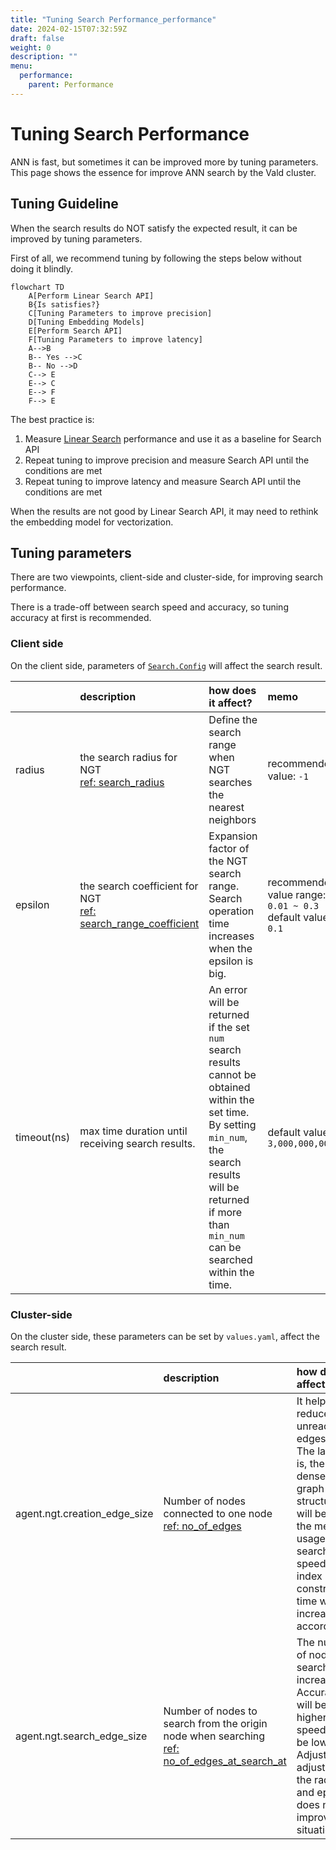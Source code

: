 ```yaml
---
title: "Tuning Search Performance_performance"
date: 2024-02-15T07:32:59Z
draft: false
weight: 0
description: ""
menu:
  performance:
    parent: Performance
---
```


# Tuning Search Performance

ANN is fast, but sometimes it can be improved more by tuning parameters.
This page shows the essence for improve ANN search by the Vald cluster.

## Tuning Guideline

When the search results do NOT satisfy the expected result, it can be improved by tuning parameters.

First of all, we recommend tuning by following the steps below without doing it blindly.

```mermaid
flowchart TD
    A[Perform Linear Search API]
    B{Is satisfies?}
    C[Tuning Parameters to improve precision]
    D[Tuning Embedding Models]
    E[Perform Search API]
    F[Tuning Parameters to improve latency]
    A-->B
    B-- Yes -->C
    B-- No -->D
    C--> E
    E--> C
    E--> F
    F--> E
```

The best practice is:

1. Measure [Linear Search](/docs/docs/api/search#linearsearch-rpc) performance and use it as a baseline for Search API
1. Repeat tuning to improve precision and measure Search API until the conditions are met
1. Repeat tuning to improve latency and measure Search API until the conditions are met

<div class="notice">
When the results are not good by Linear Search API, it may need to rethink the embedding model for vectorization.
</div>

## Tuning parameters

There are two viewpoints, client-side and cluster-side, for improving search performance.

<div class="notice">
There is a trade-off between search speed and accuracy, so tuning accuracy at first is recommended.
</div>

### Client side

On the client side, parameters of [`Search.Config`](/docs/docs/api/search#input) will affect the search result.

|             | description                                                                                                                   | how does it affect?                                                                                                                                                                                                    | memo                                                          |
| :---------- | :---------------------------------------------------------------------------------------------------------------------------- | :--------------------------------------------------------------------------------------------------------------------------------------------------------------------------------------------------------------------- | :------------------------------------------------------------ |
| radius      | the search radius for NGT<BR>[ref: search_radius](https://github.com/yahoojapan/NGT/tree/main/bin/ngt#search)                 | Define the search range when NGT searches the nearest neighbors                                                                                                                                                        | recommended value: `-1`                                       |
| epsilon     | the search coefficient for NGT<BR>[ref: search_range_coefficient](https://github.com/yahoojapan/NGT/tree/main/bin/ngt#search) | Expansion factor of the NGT search range.<BR>Search operation time increases when the epsilon is big.                                                                                                                  | recommended value range: `0.01 ~ 0.3`<BR>default value: `0.1` |
| timeout(ns) | max time duration until receiving search results.                                                                             | An error will be returned if the set `num` search results cannot be obtained within the set time.<BR>By setting `min_num`, the search results will be returned if more than `min_num` can be searched within the time. | default value: `3,000,000,000ns`                              |

### Cluster-side

On the cluster side, these parameters can be set by `values.yaml`, affect the search result.

|                              | description                                                                                                                                                  | how does it affect?                                                                                                                                                                        | Memo                |
| :--------------------------- | :----------------------------------------------------------------------------------------------------------------------------------------------------------- | :----------------------------------------------------------------------------------------------------------------------------------------------------------------------------------------- | :------------------ |
| agent.ngt.creation_edge_size | Number of nodes connected to one node<BR>[ref: no_of_edges](https://github.com/yahoojapan/NGT/tree/main/bin/ngt#create)                                      | It helps reduce unreachable edges.<BR>The larger it is, the denser the graph structure will be, but the memory usage, search speed, and index construction time will increase accordingly. | default value: `20` |
| agent.ngt.search_edge_size   | Number of nodes to search from the origin node when searching<BR>[ref: no_of_edges_at_search_at](https://github.com/yahoojapan/NGT/tree/main/bin/ngt#create) | The number of nodes to search will increase.<BR>Accuracy will be higher, but speed will be lower.<BR>Adjust if adjusting the radius and epsilon does not improve the situation.            | default value: `10` |
